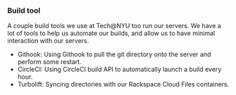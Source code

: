 ### Build tool

A couple build tools we use at Tech@NYU too run our servers. We have a lot of tools to help us automate our builds, and allow us to have minimal interaction with our servers. 

- Githook: Using Githook to pull the git directory onto the server and perform some restart. 
- CircleCI: Using CircleCI build API to automatically launch a build every hour. 
- Turbolift: Syncing directories with our Rackspace Cloud Files containers.